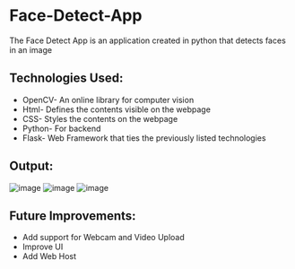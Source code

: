 # Face-Detect-App

The Face Detect App is an application created in python that detects faces in an image

## Technologies Used:

* OpenCV- An online library for computer vision
* Html- Defines the contents visible on the webpage
* CSS- Styles the contents on the webpage
* Python- For backend
* Flask- Web Framework that ties the previously listed technologies

## Output:
![image](https://github.com/Moze-Code/Face-Detect-App/assets/83746252/af190aad-a181-4d4c-ab52-6c4d1194d9d1)
![image](https://github.com/Moze-Code/Face-Detect-App/assets/83746252/df408443-ea97-4614-9a1e-3e6e4a4c3725)
![image](https://github.com/Moze-Code/Face-Detect-App/assets/83746252/8bfe6f67-9ab6-45be-92f9-a7eb66214f69)



## Future Improvements:
* Add support for Webcam and Video Upload
* Improve UI
* Add Web Host




